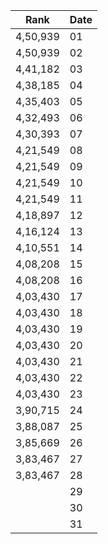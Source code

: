 |Rank| Date |
|---------|--|
| 4,50,939 |01|
| 4,50,939 |02|
| 4,41,182 |03|
| 4,38,185 |04|
| 4,35,403  |05|
| 4,32,493 |06|
| 4,30,393 |07|
| 4,21,549  |08|
| 4,21,549 |09|
| 4,21,549|10|
| 4,21,549  |11|
| 4,18,897  |12|
| 4,16,124  |13|
| 4,10,551 |14|
| 4,08,208 |15|
| 4,08,208  |16|
|  4,03,430 |17|
| 4,03,430  |18|
| 4,03,430 |19|
| 4,03,430 |20|
| 4,03,430  |21|
| 4,03,430  |22|
| 4,03,430  |23|
| 3,90,715  |24|
| 3,88,087   |25|
| 3,85,669  |26|
| 3,83,467   |27|
| 3,83,467  |28|
|   |29|
|   |30|
|   |31|
